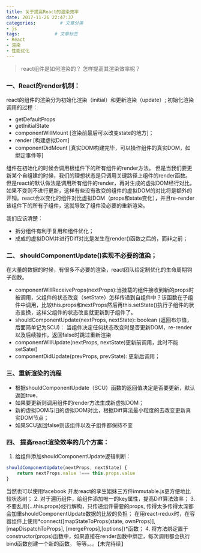 ```yaml
---
title: 关于提高React的渲染效率
date: 2017-11-26 22:47:37
categories:         # 文章分类
- js
tags:             # 文章标签
- React
- 渲染
- 性能优化
---
```


> react组件是如何渲染的？
> 怎样提高其渲染效率呢？

### 一、React的render机制：
react的组件的渲染分为初始化渲染（initial）和更新渲染（update）;
初始化渲染调用的过程：
- getDefaultProps
- getInitialState
- componentWillMount [渲染前最后可以改变state的地方]；
- render [构建虚拟Dom]
- componentDidMount [真实DOM构建完毕，可以操作组件的真实DOM，如绑定事件等]

组件在初始化的时候会调用根组件下的所有组件的render方法。
但是当我们要更新某个自组建的时候，我们的理想状态是只调用关键路径上组件的render函数。但是react的默认做法是调用所有组件的render，再对生成的虚拟DOM经行对比，如果不变则不进行更新，这样有些没有改变的组件的虚拟DOM的对比将是额外的开销。react会以变化的组件对比虚拟DOM（props和state变化），并且re-render该组件下的所有子组件，这就导致了组件没必要的重新渲染。

我们应该清楚：
- 拆分组件有利于复用和组件优化；
- 成成的虚拟DOM并进行Diff对比是发生在render()函数之后的，而非之前；


### 二、 shouldComponentUpdate()实现不必要的渲染；
在大量的数据的时候，有很多不必要的渲染，react团队给定制优化的生命周期钩子函数。
- componentWillReceiveProps(nextProps):当挂载的组件接收到新的props时被调用，父组件的状态改变（setState）怎样传递到自组件中？该函数在子组件中调用，比较this.props和nextProps然后再this.setState()执行子组件的状态变换，这样父组件的状态改变就更新到子组件了。
- shouldComponentUpdate(nextProps, nextState): boolean (返回布尔值，后面简单记为SCU)： 当组件决定任何状态改变时是否更新DOM，re-render以及后续操作，返回false时跳过重新渲染
- componentWillUpdate(nextProps, nextState)更新前调用，此时不能setSate()
- componentDidUpdate(prevProps, prevState): 更新后调用；

### 三、重新渲染的流程
+ 根据shouldComponentUpdate（SCU）函数的返回值决定是否要更新，默认返回true，
+ 如果要更新则调用组件的render方法生成新虚拟DOM；
+ 新的虚拟DOM与旧的虚拟DOM对比，根据Diff算法最小粒度的去改变更新真实DOM节点；
+ 如果SCU返回false则该组件以及子组件都保持不变

### 四、 提高react渲染效率的几个方案：
1. 给组件添加shouldComponentUpdate逻辑判断：
```js
shouldComponentUpdate(nextProps, nextState) {
	return nextProps.value !=== this.props.value
}

```
当然也可以使用facebook 开发react的孪生姐妹三方件immutable.js更方便地比较状态树；
2. 对于遍历组件，给组件添加唯一的key属性，提高Diff算法效率；
3. 不要乱用{...this.props}经行解构，只传递组件需要的props, 传得太多传得太深都会加重shouldComponentUpdate数据的比较的负担；
在用react-redux时，在容器组件上使用*connect([mapStateToProps(state, ownProps)], [mapDispatchToProps], [mergeProps],[options])*函数；
4. 将方法绑定置于constructor(props)函数中，如果直接在render函数中绑定，每次调用都会执行bind函数创建一个新的函数。
等等。。。【未完待续】